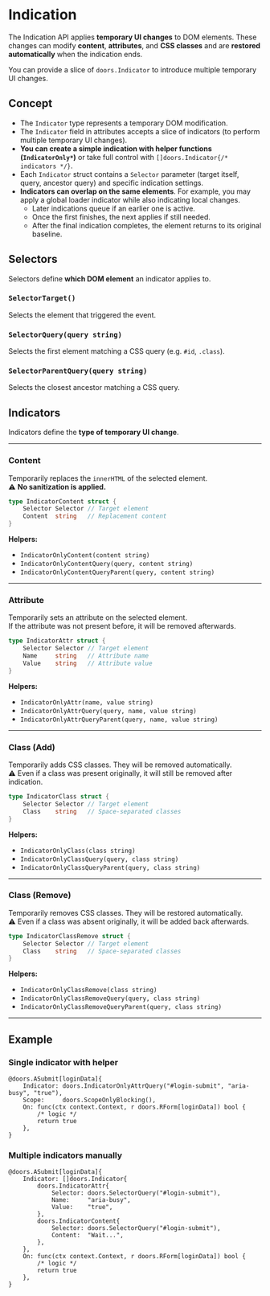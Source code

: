 # Indication

The Indication API applies **temporary UI changes** to DOM elements. These changes can modify **content**, **attributes**, and **CSS classes** and are **restored automatically** when the indication ends. 

You can provide a slice of `doors.Indicator` to introduce multiple temporary UI changes.

## Concept

* The `Indicator` type represents a temporary DOM modification.  
* The `Indicator` field in attributes accepts a slice of indicators (to perform multiple temporary UI changes).  
* **You can create a simple indication with helper functions (`IndicatorOnly*`)** or take full control with `[]doors.Indicator{/* indicators */}`.  
* Each `Indicator` struct contains a `Selector` parameter (target itself, query, ancestor query) and specific indication settings.  
* **Indicators can overlap on the same elements**. For example, you may apply a global loader indicator while also indicating local changes.  
  * Later indications queue if an earlier one is active.  
  * Once the first finishes, the next applies if still needed.  
  * After the final indication completes, the element returns to its original baseline.  

## Selectors

Selectors define **which DOM element** an indicator applies to.

### `SelectorTarget()`

Selects the element that triggered the event.

### `SelectorQuery(query string)`

Selects the first element matching a CSS query (e.g. `#id`, `.class`).

### `SelectorParentQuery(query string)`

Selects the closest ancestor matching a CSS query.

## Indicators

Indicators define the **type of temporary UI change**.

---

### Content

Temporarily replaces the `innerHTML` of the selected element.  
⚠️ **No sanitization is applied.**

```go
type IndicatorContent struct {
	Selector Selector // Target element
	Content  string   // Replacement content
}
```

**Helpers:**

- `IndicatorOnlyContent(content string)`  
- `IndicatorOnlyContentQuery(query, content string)`  
- `IndicatorOnlyContentQueryParent(query, content string)`

---

### Attribute

Temporarily sets an attribute on the selected element.  
If the attribute was not present before, it will be removed afterwards.

```go
type IndicatorAttr struct {
	Selector Selector // Target element
	Name     string   // Attribute name
	Value    string   // Attribute value
}
```

**Helpers:**

- `IndicatorOnlyAttr(name, value string)`  
- `IndicatorOnlyAttrQuery(query, name, value string)`  
- `IndicatorOnlyAttrQueryParent(query, name, value string)`

---

### Class (Add)

Temporarily adds CSS classes. They will be removed automatically.  
⚠️ Even if a class was present originally, it will still be removed after indication.

```go
type IndicatorClass struct {
	Selector Selector // Target element
	Class    string   // Space-separated classes
}
```

**Helpers:**

- `IndicatorOnlyClass(class string)`  
- `IndicatorOnlyClassQuery(query, class string)`  
- `IndicatorOnlyClassQueryParent(query, class string)`

---

### Class (Remove)

Temporarily removes CSS classes. They will be restored automatically.  
⚠️ Even if a class was absent originally, it will be added back afterwards.

```go
type IndicatorClassRemove struct {
	Selector Selector // Target element
	Class    string   // Space-separated classes
}
```

**Helpers:**

- `IndicatorOnlyClassRemove(class string)`  
- `IndicatorOnlyClassRemoveQuery(query, class string)`  
- `IndicatorOnlyClassRemoveQueryParent(query, class string)`

---

## Example

### Single indicator with helper

```templ
@doors.ASubmit[loginData]{
    Indicator: doors.IndicatorOnlyAttrQuery("#login-submit", "aria-busy", "true"),
    Scope:     doors.ScopeOnlyBlocking(),
    On: func(ctx context.Context, r doors.RForm[loginData]) bool {
        /* logic */
        return true
    },
}
```

### Multiple indicators manually

```templ
@doors.ASubmit[loginData]{
    Indicator: []doors.Indicator{
        doors.IndicatorAttr{
            Selector: doors.SelectorQuery("#login-submit"),
            Name:     "aria-busy",
            Value:    "true",
        },
        doors.IndicatorContent{
            Selector: doors.SelectorQuery("#login-submit"),
            Content:  "Wait...",
        },
    },
    On: func(ctx context.Context, r doors.RForm[loginData]) bool {
        /* logic */
        return true
    },
}
```